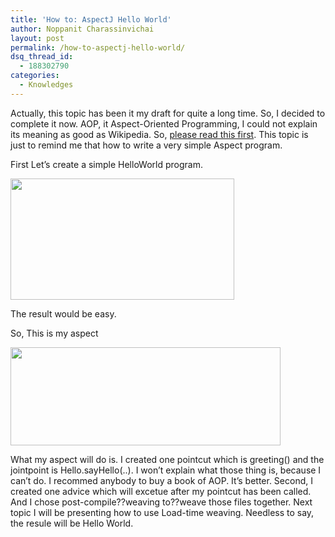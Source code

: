 ```yaml
---
title: 'How to: AspectJ Hello World'
author: Noppanit Charassinvichai
layout: post
permalink: /how-to-aspectj-hello-world/
dsq_thread_id:
  - 188302790
categories:
  - Knowledges
---
```

Actually, this topic has been it my draft for quite a long time. So, I decided to complete it now. AOP, it Aspect-Oriented Programming, I could not explain its meaning as good as Wikipedia. So, [please read this first][1]. This topic is just to remind me that how to write a very simple Aspect program.

First Let&#8217;s create a simple HelloWorld program.

<img src="http://i2.photobucket.com/albums/y41/newbie_toy/1-3.png" alt="" width="358" height="194" />

The result would be easy.

So, This is my aspect

<img src="http://i2.photobucket.com/albums/y41/newbie_toy/2-4.png" alt="" width="432" height="157" />

What my aspect will do is. I created one pointcut which is greeting() and the jointpoint is Hello.sayHello(..). I won&#8217;t explain what those thing is, because I can&#8217;t do. I recommed anybody to buy a book of AOP. It&#8217;s better. Second, I created one advice which will excetue after my pointcut has been called. And I chose post-compile??weaving to??weave those files together. Next topic I will be presenting how to use Load-time weaving. Needless to say, the resule will be Hello World.

 [1]: http://en.wikipedia.org/wiki/Aspect-oriented_programming